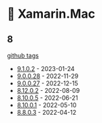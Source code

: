 # 🍎 Xamarin.Mac

## 8

[github tags](https://github.com/xamarin/xamarin-macios/tags)

- [9.1.0.2] - 2023-01-24
- [9.0.0.28] - 2022-11-29
- [9.0.0.27] - 2022-12-15
- [8.12.0.2] - 2022-08-09
- [8.10.0.5] - 2022-06-21
- [8.10.0.1] - 2022-05-10
- [8.8.0.3] - 2022-04-12

[9.1.0.2]: https://github.com/xamarin/xamarin-macios/releases/tag/xamarin-mac-9.1.0.2
[9.0.0.28]: https://github.com/xamarin/xamarin-macios/releases/tag/xamarin-mac-9.0.0.28
[9.0.0.27]: https://github.com/xamarin/xamarin-macios/releases/tag/xamarin-mac-9.0.0.27
[8.12.0.2]: https://github.com/xamarin/xamarin-macios/releases/tag/xamarin-mac-8.12.0.2
[8.10.0.5]: https://github.com/xamarin/xamarin-macios/releases/tag/xamarin.mac-8.10.0.5
[8.10.0.1]: https://github.com/xamarin/xamarin-macios/releases/tag/xamarin.mac-8.10.0.1
[8.8.0.3]: https://github.com/xamarin/xamarin-macios/releases/tag/xamarin-mac-8.8.0.3
